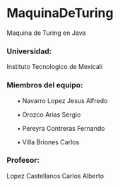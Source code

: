 # MaquinaDeTuring
Maquina de Turing en Java

<h3> Universidad: </h3>
<p>Instituto Tecnologico de Mexicali</p>

<h3> Miembros del equipo: </h3>
<ul> • Navarro Lopez Jesus Alfredo </ul>
<ul> • Orozco Arias Sergio </ul>
<ul> • Pereyra Contreras Fernando </ul>
<ul> • Villa Briones Carlos </ul>

<h3> Profesor: </h3>
<p>Lopez Castellanos Carlos Alberto</p>
